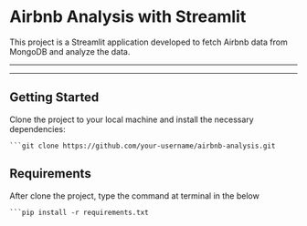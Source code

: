 

# Airbnb Analysis with Streamlit

This project is a Streamlit application developed to fetch Airbnb data from MongoDB and analyze the data.

**********************************************************
**********************************************************

## Getting Started

Clone the project to your local machine and install the necessary dependencies:

    ```git clone https://github.com/your-username/airbnb-analysis.git

## Requirements

After clone the project, type the command at terminal in the below 

    ```pip install -r requirements.txt


